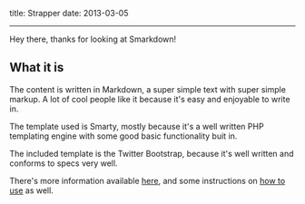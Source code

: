title: Strapper
date: 2013-03-05

---

Hey there, thanks for looking at Smarkdown!

What it is
----------

The content is written in Markdown, a super simple text with
super simple markup. A lot of cool people like it because it's
easy and enjoyable to write in.

The template used is Smarty, mostly because it's a well written
PHP templating engine with some good basic functionality buit in.

The included template is the Twitter Bootstrap, because it's well
written and conforms to specs very well.

There's more information available [here](./about), and some
instructions on [how to use](./howto) as well.

[markdown]: http://daringfireball.net/projects/markdown/ "Markdown specs"